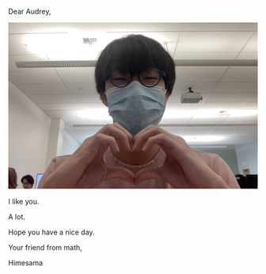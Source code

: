 Dear Audrey,

![heart](./heart.jpg)

I like you.

A lot.

Hope you have a nice day.

Your friend from math,

Himesama


